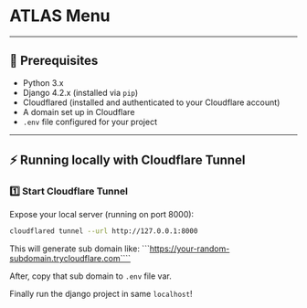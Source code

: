 # ATLAS Menu

---

## 🚀 Prerequisites

- Python 3.x
- Django 4.2.x (installed via `pip`)
- Cloudflared (installed and authenticated to your Cloudflare account)
- A domain set up in Cloudflare
- `.env` file configured for your project

---

## ⚡ Running locally with Cloudflare Tunnel

### 1️⃣ Start Cloudflare Tunnel

Expose your local server (running on port 8000):

```bash
cloudflared tunnel --url http://127.0.0.1:8000
```

This will generate sub domain like: 
```https://your-random-subdomain.trycloudflare.com````

After, copy that sub domain to `.env` file var.

Finally run the django project in same `localhost`!